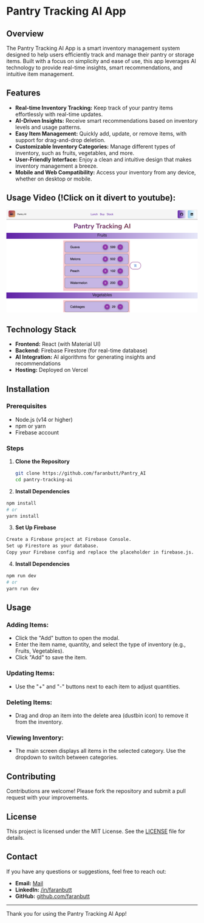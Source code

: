 # Pantry Tracking AI App

## Overview

The Pantry Tracking AI App is a smart inventory management system designed to help users efficiently track and manage their pantry or storage items. Built with a focus on simplicity and ease of use, this app leverages AI technology to provide real-time insights, smart recommendations, and intuitive item management.

## Features

- **Real-time Inventory Tracking:** Keep track of your pantry items effortlessly with real-time updates.
- **AI-Driven Insights:** Receive smart recommendations based on inventory levels and usage patterns.
- **Easy Item Management:** Quickly add, update, or remove items, with support for drag-and-drop deletion.
- **Customizable Inventory Categories:** Manage different types of inventory, such as fruits, vegetables, and more.
- **User-Friendly Interface:** Enjoy a clean and intuitive design that makes inventory management a breeze.
- **Mobile and Web Compatibility:** Access your inventory from any device, whether on desktop or mobile.

## Usage Video (!Click on it divert to youtube):
[![IMAGE ALT TEXT HERE](frontend/public/ui.png)](https://www.youtube.com/watch?v=No2uuonh90M&t=3s)
## Technology Stack

- **Frontend:** React (with Material UI)
- **Backend:** Firebase Firestore (for real-time database)
- **AI Integration:** AI algorithms for generating insights and recommendations
- **Hosting:** Deployed on Vercel

## Installation

### Prerequisites

- Node.js (v14 or higher)
- npm or yarn
- Firebase account

### Steps

1. **Clone the Repository**
   ```bash
   git clone https://github.com/faranbutt/Pantry_AI
   cd pantry-tracking-ai
   ```
2. **Install Dependencies**
```bash
npm install
# or
yarn install
```
3. **Set Up Firebase**
```bash
Create a Firebase project at Firebase Console.
Set up Firestore as your database.
Copy your Firebase config and replace the placeholder in firebase.js.
```

4. **Install Dependencies**
```bash
npm run dev
# or
yarn run dev
```
## Usage

### Adding Items:
- Click the "Add" button to open the modal.
- Enter the item name, quantity, and select the type of inventory (e.g., Fruits, Vegetables).
- Click "Add" to save the item.

### Updating Items:
- Use the "+" and "-" buttons next to each item to adjust quantities.

### Deleting Items:
- Drag and drop an item into the delete area (dustbin icon) to remove it from the inventory.

### Viewing Inventory:
- The main screen displays all items in the selected category. Use the dropdown to switch between categories.

## Contributing

Contributions are welcome! Please fork the repository and submit a pull request with your improvements.

## License

This project is licensed under the MIT License. See the [LICENSE](LICENSE) file for details.

## Contact

If you have any questions or suggestions, feel free to reach out:

- **Email:** [Mail](mailto:faranbutt789@gmail.com)
- **LinkedIn:** [/in/faranbutt](https://www.linkedin.com/in/faranbutt/)
- **GitHub:** [github.com/faranbutt](https://github.com/faranbutt)

---

Thank you for using the Pantry Tracking AI App!
